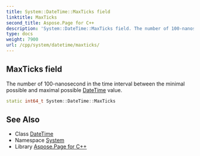 ```yaml
---
title: System::DateTime::MaxTicks field
linktitle: MaxTicks
second_title: Aspose.Page for C++
description: 'System::DateTime::MaxTicks field. The number of 100-nanosecond in the time interval between the minimal possible and maximal possible DateTime value in C++.'
type: docs
weight: 7900
url: /cpp/system/datetime/maxticks/
---
```

## MaxTicks field


The number of 100-nanosecond in the time interval between the minimal possible and maximal possible [DateTime](../) value.

```cpp
static int64_t System::DateTime::MaxTicks
```

## See Also

* Class [DateTime](../)
* Namespace [System](../../)
* Library [Aspose.Page for C++](../../../)
